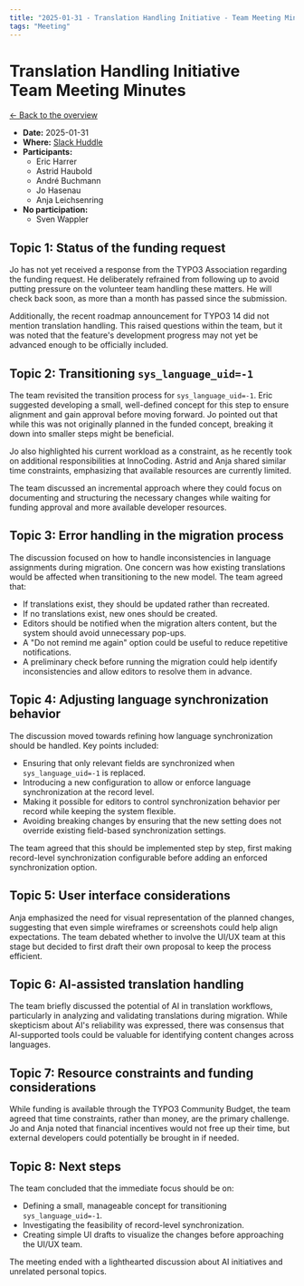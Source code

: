 ```yaml
---
title: "2025-01-31 - Translation Handling Initiative - Team Meeting Minutes"
tags: "Meeting"
---
```


# Translation Handling Initiative<br>Team Meeting Minutes

[← Back to the overview](https://notes.typo3.org/s/f3ae8fZSD)

- **Date:** 2025-01-31<br>
- **Where:** [Slack Huddle](https://app.slack.com/huddle/T024TUMLZ/C05D7UF1L8M)
- **Participants:**
    - Eric Harrer
    - Astrid Haubold
    - André Buchmann
    - Jo Hasenau
    - Anja Leichsenring
- **No participation:**
    - Sven Wappler

## Topic 1: Status of the funding request

Jo has not yet received a response from the TYPO3 Association regarding the funding request. He deliberately refrained from following up to avoid putting pressure on the volunteer team handling these matters. He will check back soon, as more than a month has passed since the submission.

Additionally, the recent roadmap announcement for TYPO3 14 did not mention translation handling. This raised questions within the team, but it was noted that the feature's development progress may not yet be advanced enough to be officially included.

## Topic 2: Transitioning `sys_language_uid=-1`

The team revisited the transition process for `sys_language_uid=-1`. Eric suggested developing a small, well-defined concept for this step to ensure alignment and gain approval before moving forward. Jo pointed out that while this was not originally planned in the funded concept, breaking it down into smaller steps might be beneficial.

Jo also highlighted his current workload as a constraint, as he recently took on additional responsibilities at InnoCoding. Astrid and Anja shared similar time constraints, emphasizing that available resources are currently limited.

The team discussed an incremental approach where they could focus on documenting and structuring the necessary changes while waiting for funding approval and more available developer resources.

## Topic 3: Error handling in the migration process

The discussion focused on how to handle inconsistencies in language assignments during migration. One concern was how existing translations would be affected when transitioning to the new model. The team agreed that:
- If translations exist, they should be updated rather than recreated.
- If no translations exist, new ones should be created.
- Editors should be notified when the migration alters content, but the system should avoid unnecessary pop-ups.
- A "Do not remind me again" option could be useful to reduce repetitive notifications.
- A preliminary check before running the migration could help identify inconsistencies and allow editors to resolve them in advance.

## Topic 4: Adjusting language synchronization behavior

The discussion moved towards refining how language synchronization should be handled. Key points included:
- Ensuring that only relevant fields are synchronized when `sys_language_uid=-1` is replaced.
- Introducing a new configuration to allow or enforce language synchronization at the record level.
- Making it possible for editors to control synchronization behavior per record while keeping the system flexible.
- Avoiding breaking changes by ensuring that the new setting does not override existing field-based synchronization settings.

The team agreed that this should be implemented step by step, first making record-level synchronization configurable before adding an enforced synchronization option.

## Topic 5: User interface considerations

Anja emphasized the need for visual representation of the planned changes, suggesting that even simple wireframes or screenshots could help align expectations. The team debated whether to involve the UI/UX team at this stage but decided to first draft their own proposal to keep the process efficient.

## Topic 6: AI-assisted translation handling

The team briefly discussed the potential of AI in translation workflows, particularly in analyzing and validating translations during migration. While skepticism about AI's reliability was expressed, there was consensus that AI-supported tools could be valuable for identifying content changes across languages.

## Topic 7: Resource constraints and funding considerations

While funding is available through the TYPO3 Community Budget, the team agreed that time constraints, rather than money, are the primary challenge. Jo and Anja noted that financial incentives would not free up their time, but external developers could potentially be brought in if needed.

## Topic 8: Next steps

The team concluded that the immediate focus should be on:
- Defining a small, manageable concept for transitioning `sys_language_uid=-1`.
- Investigating the feasibility of record-level synchronization.
- Creating simple UI drafts to visualize the changes before approaching the UI/UX team.

The meeting ended with a lighthearted discussion about AI initiatives and unrelated personal topics.
